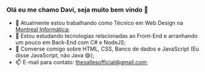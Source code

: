 ### Olá eu me chamo Davi, seja muito bem vindo 👋

<!--
**SallesThe/SallesThe** is a ✨ _special_ ✨ repository because its `README.md` (this file) appears on your GitHub profile.

Here are some ideas to get you started:

- 🔭 I’m currently working on ...
- 🌱 I’m currently learning ...
- 👯 I’m looking to collaborate on ...
- 🤔 I’m looking for help with ...
- 💬 Ask me about ...
- 📫 How to reach me: ...
- 😄 Pronouns: ...
- ⚡ Fun fact: ...
-->

- 🔭 Atualmente estou trabalhando como Técnico em Web Design na [Montreal Informática](https://www.montreal.com.br/);
- 🌱 Estou estudando tecnologias relacionadas ao Front-End  e arranhando um pouco em Back-End com C# e NodeJS;
- 💬 Converse comigo sobre HTML, CSS, Banco de dados e JavaScript (Eu disse JavaScript, não Java 😄); 
- 📫 E-mail para contato: thesallesofficial@gmail.com;
